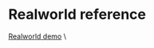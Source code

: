 # Realworld reference


[Realworld demo](https://codebase.show/projects/realworld?category=frontend) \

